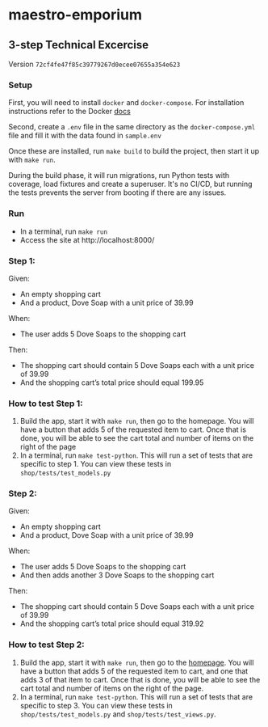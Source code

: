 # maestro-emporium

## 3-step Technical Excercise

Version `72cf4fe47f85c39779267d0ecee07655a354e623`

### Setup

First, you will need to install `docker` and `docker-compose`. For installation instructions refer to the Docker [docs](https://docs.docker.com/compose/install/)

Second, create a `.env` file in the same directory as the `docker-compose.yml` file and fill it with the data found in `sample.env`

Once these are installed, run `make build` to build the project, then start it up with `make run`.

During the build phase, it will run migrations, run Python tests with coverage, load fixtures and create a superuser. It's no CI/CD, but running the tests prevents the server from booting if there are any issues.

### Run

 - In a terminal, run `make run`
 - Access the site at http://localhost:8000/

### Step 1:

Given:

 - An empty shopping cart
 - And a product, Dove Soap with a unit price of 39.99

When:

 - The user adds 5 Dove Soaps to the shopping cart

Then:

 - The shopping cart should contain 5 Dove Soaps each with a unit price of 39.99
 - And the shopping cart’s total price should equal 199.95

### How to test Step 1:
 1. Build the app, start it with `make run`, then go to the homepage. You will have a button that adds 5 of the 
    requested item to cart. Once that is done, you will be able to see the cart total and number of items on the 
    right of the page
 2. In a terminal, run `make test-python`. This will run a set of tests that are specific to step 1. You can view these
    tests in `shop/tests/test_models.py`

### Step 2:

Given:

- An empty shopping cart
- And a product, Dove Soap with a unit price of 39.99

When:

- The user adds 5 Dove Soaps to the shopping cart
- And then adds another 3 Dove Soaps to the shopping cart

Then:

- The shopping cart should contain 5 Dove Soaps each with a unit price of 39.99
- And the shopping cart’s total price should equal 319.92

### How to test Step 2:
1. Build the app, start it with `make run`, then go to the [homepage](http://localhost:8000). You will have a button 
   that adds 5 of the requested item to cart, and one that adds 3 of that item to cart. Once that is done, you will 
   be able to see the cart total and number of items on the right of the page.
2. In a terminal, run `make test-python`. This will run a set of tests that are specific to step 3. You can view these
   tests in `shop/tests/test_models.py` and `shop/tests/test_views.py`.
